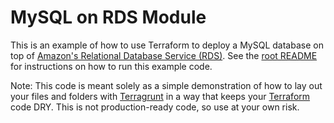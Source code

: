 # MySQL on RDS Module

This is an example of how to use Terraform to deploy a MySQL database on top of [Amazon's Relational Database Service
(RDS)](https://aws.amazon.com/rds/). See the [root README](/README.md) for instructions on how to run this example code. 

Note: This code is meant solely as a simple demonstration of how to lay out your files and folders with 
[Terragrunt](https://github.com/gruntwork-io/terragrunt) in a way that keeps your [Terraform](https://www.terraform.io) 
code DRY. This is not production-ready code, so use at your own risk.
